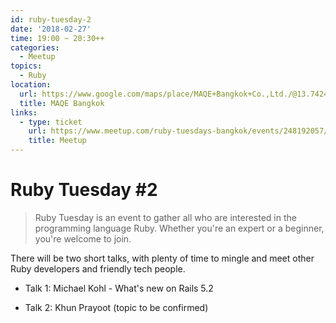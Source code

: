```yaml
---
id: ruby-tuesday-2
date: '2018-02-27'
time: 19:00 ~ 20:30++
categories:
  - Meetup
topics:
  - Ruby
location:
  url: https://www.google.com/maps/place/MAQE+Bangkok+Co.,Ltd./@13.742418,100.548931,17z/data=!3m1!4b1!4m5!3m4!1s0x30e29edc5606ec0b:0xebaa9d06efaeb620!8m2!3d13.742418!4d100.548931
  title: MAQE Bangkok
links:
  - type: ticket
    url: https://www.meetup.com/ruby-tuesdays-bangkok/events/248192057/
    title: Meetup
---
```


# Ruby Tuesday #2

> Ruby Tuesday is an event to gather all who are interested in the programming language Ruby. Whether you're an expert or a beginner, you're welcome to join.

There will be two short talks, with plenty of time to mingle and meet other Ruby developers and friendly tech people.

- Talk 1: Michael Kohl - What's new on Rails 5.2

- Talk 2: Khun Prayoot (topic to be confirmed)
